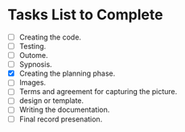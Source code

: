 <h1> Tasks List to Complete </h1>

- [ ] Creating the code.
- [ ] Testing.
- [ ] Outome.
- [ ] Sypnosis.
- [x] Creating the planning phase.
- [ ] Images.
- [ ] Terms and agreement for capturing the picture. 
- [ ] design or template.
- [ ] Writing the documentation.
- [ ] Final record presenation.
